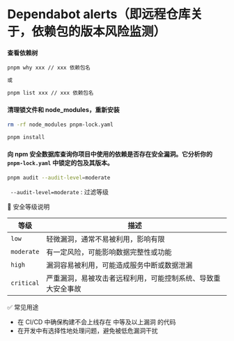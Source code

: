 # Dependabot alerts（即远程仓库关于，依赖包的版本风险监测）

#### 查看依赖树

  ```bash
  pnpm why xxx // xxx 依赖包名

  或

  pnpm list xxx // xxx 依赖包名
  ```

#### 清理锁文件和 node_modules，重新安装

  ```bash
  rm -rf node_modules pnpm-lock.yaml

  pnpm install
  ```

####  向 npm 安全数据库查询你项目中使用的依赖是否存在安全漏洞。它分析你的 `pnpm-lock.yaml` 中锁定的包及其版本。

  ```bash
  pnpm audit --audit-level=moderate
  ```

 ` --audit-level=moderate` : 过滤等级

🔐 安全等级说明

| 等级       | 描述                             |
| ---------- | ------------------------------ |
| `low`      | 轻微漏洞，通常不易被利用，影响有限              |
| `moderate` | 有一定风险，可能影响数据完整性或功能             |
| `high`     | 漏洞容易被利用，可能造成服务中断或数据泄漏          |
| `critical` | 严重漏洞，易被攻击者远程利用，可能控制系统、导致重大安全事故 |

✅ 常见用途

- 在 CI/CD 中确保构建不会上线存在 中等及以上漏洞 的代码
- 在开发中有选择性地处理问题，避免被低危漏洞干扰
